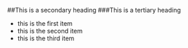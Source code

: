 ##This is a secondary heading
###This is a tertiary heading
* this is the first item 
* this is the second item 
* this is the third item 
